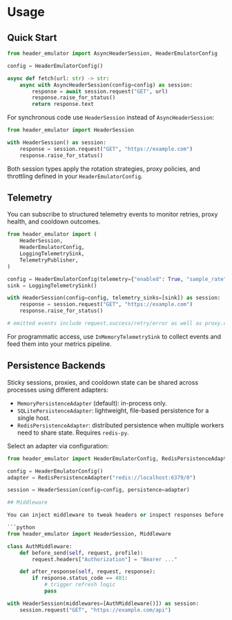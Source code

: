 # Usage

## Quick Start

```python
from header_emulator import AsyncHeaderSession, HeaderEmulatorConfig

config = HeaderEmulatorConfig()

async def fetch(url: str) -> str:
    async with AsyncHeaderSession(config=config) as session:
        response = await session.request("GET", url)
        response.raise_for_status()
        return response.text
```

For synchronous code use `HeaderSession` instead of `AsyncHeaderSession`:

```python
from header_emulator import HeaderSession

with HeaderSession() as session:
    response = session.request("GET", "https://example.com")
    response.raise_for_status()
```

Both session types apply the rotation strategies, proxy policies, and throttling defined in your `HeaderEmulatorConfig`.

## Telemetry

You can subscribe to structured telemetry events to monitor retries, proxy health, and cooldown outcomes.

```python
from header_emulator import (
    HeaderSession,
    HeaderEmulatorConfig,
    LoggingTelemetrySink,
    TelemetryPublisher,
)

config = HeaderEmulatorConfig(telemetry={"enabled": True, "sample_rate": 1.0})
sink = LoggingTelemetrySink()

with HeaderSession(config=config, telemetry_sinks=[sink]) as session:
    response = session.request("GET", "https://example.com")
    response.raise_for_status()

# emitted events include request.success/retry/error as well as proxy.cooldown and profile.cooldown
```

For programmatic access, use `InMemoryTelemetrySink` to collect events and feed them into your metrics pipeline.

## Persistence Backends

Sticky sessions, proxies, and cooldown state can be shared across processes using different adapters:

- `MemoryPersistenceAdapter` (default): in-process only.
- `SQLitePersistenceAdapter`: lightweight, file-based persistence for a single host.
- `RedisPersistenceAdapter`: distributed persistence when multiple workers need to share state. Requires `redis-py`.

Select an adapter via configuration:

```python
from header_emulator import HeaderEmulatorConfig, RedisPersistenceAdapter

config = HeaderEmulatorConfig()
adapter = RedisPersistenceAdapter("redis://localhost:6379/0")

session = HeaderSession(config=config, persistence=adapter)

## Middleware

You can inject middleware to tweak headers or inspect responses before they are returned:

```python
from header_emulator import HeaderSession, Middleware

class AuthMiddleware:
    def before_send(self, request, profile):
        request.headers["Authorization"] = "Bearer ..."

    def after_response(self, request, response):
        if response.status_code == 401:
            # trigger refresh logic
            pass

with HeaderSession(middlewares=[AuthMiddleware()]) as session:
    session.request("GET", "https://example.com/api")
```
```
